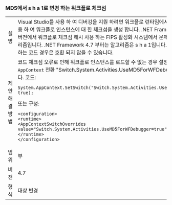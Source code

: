 ### <a name="workflow-checksums-changed-from-md5-to-sha1"></a>MD5에서 s h a 1로 변경 하는 워크플로 체크섬

|   |   |
|---|---|
|설명|Visual Studio를 사용 하 여 디버깅을 지원 하려면 워크플로 런타임에서 해시 알고리즘을 사용 하 여 워크플로 인스턴스에 대 한 체크섬을 생성 합니다. .NET Framework 4.6.2 및 이전 버전에서 워크플로 체크섬 해시 사용 하는 FIPS 활성화 시스템에서 문제를 일으킨 MD5 알고리즘입니다. .NET Framework 4.7 부터는 알고리즘은 s h a 1입니다. 이러한 체크섬을 유지 하는 코드 경우은 호환 되지 않을 수 있습니다.|
|제안 해결 방법|코드 체크섬 오류로 인해 워크플로 인스턴스를 로드할 수 없는 경우 설정 해 보십시오.는 <code>AppContext</code> 전환 &quot;Switch.System.Activities.UseMD5ForWFDebugger&quot; true로 합니다. 코드:<pre><code class="language-csharp">System.AppContext.SetSwitch(&quot;Switch.System.Activities.UseMD5ForWFDebugger&quot;, true);&#13;&#10;</code></pre>또는 구성:<pre><code class="language-xml">&lt;configuration&gt;&#13;&#10;&lt;runtime&gt;&#13;&#10;&lt;AppContextSwitchOverrides value=&quot;Switch.System.Activities.UseMD5ForWFDebugger=true&quot; /&gt;&#13;&#10;&lt;/runtime&gt;&#13;&#10;&lt;/configuration&gt;&#13;&#10;</code></pre>|
|범위|부|
|버전|4.7|
|형식|대상 변경|

